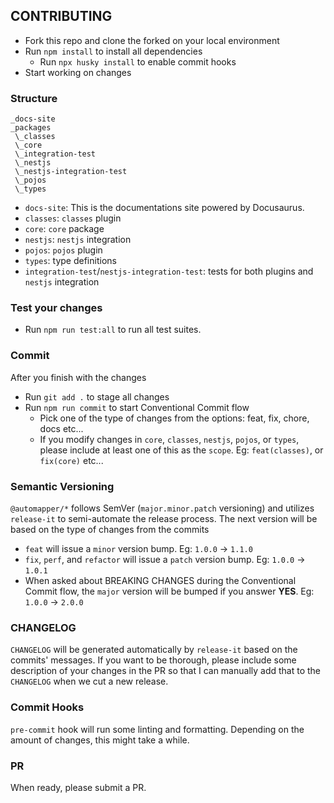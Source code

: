 ## CONTRIBUTING

- Fork this repo and clone the forked on your local environment
- Run `npm install` to install all dependencies
  - Run `npx husky install` to enable commit hooks
- Start working on changes

### Structure

```
_docs-site
_packages
 \_classes
 \_core
 \_integration-test
 \_nestjs
 \_nestjs-integration-test
 \_pojos
 \_types
```

- `docs-site`: This is the documentations site powered by Docusaurus.
- `classes`: `classes` plugin
- `core`: `core` package
- `nestjs`: `nestjs` integration
- `pojos`: `pojos` plugin
- `types`: type definitions
- `integration-test`/`nestjs-integration-test`: tests for both plugins and `nestjs` integration

### Test your changes

- Run `npm run test:all` to run all test suites.

### Commit

After you finish with the changes

- Run `git add .` to stage all changes
- Run `npm run commit` to start Conventional Commit flow
  - Pick one of the type of changes from the options: feat, fix, chore, docs etc...
  - If you modify changes in `core`, `classes`, `nestjs`, `pojos`, or `types`, please include at least one of this as the `scope`. Eg: `feat(classes)`, or `fix(core)` etc...

### Semantic Versioning

`@automapper/*` follows SemVer (`major.minor.patch` versioning) and utilizes `release-it` to semi-automate the release process. The next version will be based on the type of changes from the commits

- `feat` will issue a `minor` version bump. Eg: `1.0.0` -> `1.1.0`
- `fix`, `perf`, and `refactor` will issue a `patch` version bump. Eg: `1.0.0` -> `1.0.1`
- When asked about BREAKING CHANGES during the Conventional Commit flow, the `major` version will be bumped if you answer **YES**. Eg: `1.0.0` -> `2.0.0`

### CHANGELOG

`CHANGELOG` will be generated automatically by `release-it` based on the commits' messages. If you want to be thorough, please include some description of your changes in the PR so that I can manually add that to the `CHANGELOG` when we cut a new release.

### Commit Hooks

`pre-commit` hook will run some linting and formatting. Depending on the amount of changes, this might take a while.

### PR

When ready, please submit a PR.
